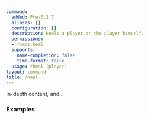 ```yaml
---
command:
  added: Pre-0.2.7
  aliases: []
  configuration: []
  description: Heals a player or the player himself.
  permissions:
  - rcmds.heal
  supports:
    name-completion: false
    time-format: false
  usage: /heal (player)
layout: command
title: /heal
---
```


In-depth content, and...

### Examples



